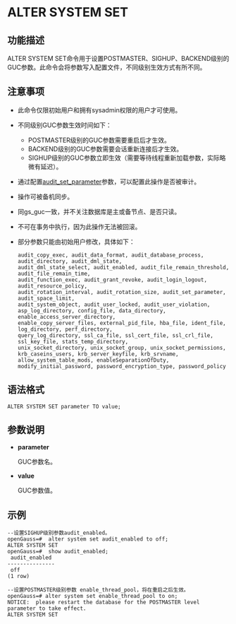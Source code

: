 # ALTER SYSTEM SET<a name="ZH-CN_TOPIC_0289900623"></a>

## 功能描述<a name="zh-cn_topic_0283137187_zh-cn_topic_0237122075_zh-cn_topic_0059778605_s40bbf40e12d1487aaca3ddd1b9bb55e0"></a>

ALTER SYSTEM SET命令用于设置POSTMASTER、SIGHUP、BACKEND级别的GUC参数。此命令会将参数写入配置文件，不同级别生效方式有所不同。

## 注意事项<a name="zh-cn_topic_0283137187_zh-cn_topic_0237122075_zh-cn_topic_0059778605_s16279beb536e4281b8403ab11195cb3a"></a>

-   此命令仅限初始用户和拥有sysadmin权限的用户才可使用。
-   不同级别GUC参数生效时间如下：
    -   POSTMASTER级别的GUC参数需要重启后才生效。
    -   BACKEND级别的GUC参数需要会话重新连接后才生效。
    -   SIGHUP级别的GUC参数立即生效（需要等待线程重新加载参数，实际略微有延迟）。

-   通过配置[audit\_set\_parameter](zh-cn_topic_0289900107.md#zh-cn_topic_0283136929_zh-cn_topic_0237124747_zh-cn_topic_0059777487_sc59738d0efe94f909306fde1f3d04f1e)参数，可以配置此操作是否被审计。
-   操作可被备机同步。
-   同gs\_guc一致，并不关注数据库是主或备节点、是否只读。
-   不可在事务中执行，因为此操作无法被回滚。
-   部分参数只能由初始用户修改，具体如下：

    ```
    audit_copy_exec, audit_data_format, audit_database_process, audit_directory, audit_dml_state,
    audit_dml_state_select, audit_enabled, audit_file_remain_threshold, audit_file_remain_time,
    audit_function_exec, audit_grant_revoke, audit_login_logout, audit_resource_policy,
    audit_rotation_interval, audit_rotation_size, audit_set_parameter, audit_space_limit,
    audit_system_object, audit_user_locked, audit_user_violation,
    asp_log_directory, config_file, data_directory, enable_access_server_directory,
    enable_copy_server_files, external_pid_file, hba_file, ident_file, log_directory, perf_directory,
    query_log_directory, ssl_ca_file, ssl_cert_file, ssl_crl_file, ssl_key_file, stats_temp_directory,
    unix_socket_directory, unix_socket_group, unix_socket_permissions,
    krb_caseins_users, krb_server_keyfile, krb_srvname, allow_system_table_mods, enableSeparationOfDuty,
    modify_initial_password, password_encryption_type, password_policy
    ```


## 语法格式<a name="zh-cn_topic_0283137187_zh-cn_topic_0237122075_zh-cn_topic_0059778605_s3b7743fa7cab42718575f7194d1112ba"></a>

```
ALTER SYSTEM SET parameter TO value;
```

## 参数说明<a name="zh-cn_topic_0283137187_zh-cn_topic_0237122075_zh-cn_topic_0059778605_sa834b01395fd4366a5dce7a64ad867b6"></a>

-   **parameter**

    GUC参数名。

-   **value**

    GUC参数值。


## 示例<a name="zh-cn_topic_0283137187_section49061716194314"></a>

```
--设置SIGHUP级别参数audit_enabled。
openGauss=#  alter system set audit_enabled to off;
ALTER SYSTEM SET
openGauss=#  show audit_enabled;
 audit_enabled
---------------
 off
(1 row)

--设置POSTMASTER级别参数 enable_thread_pool，将在重启之后生效。
openGauss=# alter system set enable_thread_pool to on;
NOTICE:  please restart the database for the POSTMASTER level parameter to take effect.
ALTER SYSTEM SET
```

